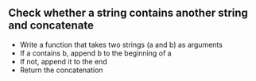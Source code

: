 ## Check whether a string contains another string and concatenate

* Write a function that takes two strings (a and b) as arguments
* If a contains b, append b to the beginning of a
* If not, append it to the end
* Return the concatenation
